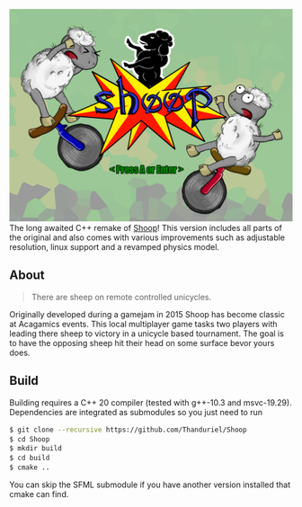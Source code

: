 ![Shoop](/content/texture/Background.png)
The long awaited C++ remake of [Shoop](https://github.com/Gnaarf/UnicycleSheep)!
This version includes all parts of the original and also comes with various improvements such as adjustable resolution, linux support and a revamped physics model.

## About
> There are sheep on remote controlled unicycles.

Originally developed during a gamejam in 2015 Shoop has become classic at Acagamics events.
This local multiplayer game tasks two players with leading there sheep to victory in a unicycle based tournament.
The goal is to have the opposing sheep hit their head on some surface bevor yours does.

## Build
Building requires a C++ 20 compiler (tested with g++-10.3 and msvc-19.29).
Dependencies are integrated as submodules so you just need to run
```sh
$ git clone --recursive https://github.com/Thanduriel/Shoop
$ cd Shoop
$ mkdir build
$ cd build
$ cmake ..
```
You can skip the SFML submodule if you have another version installed that cmake can find.